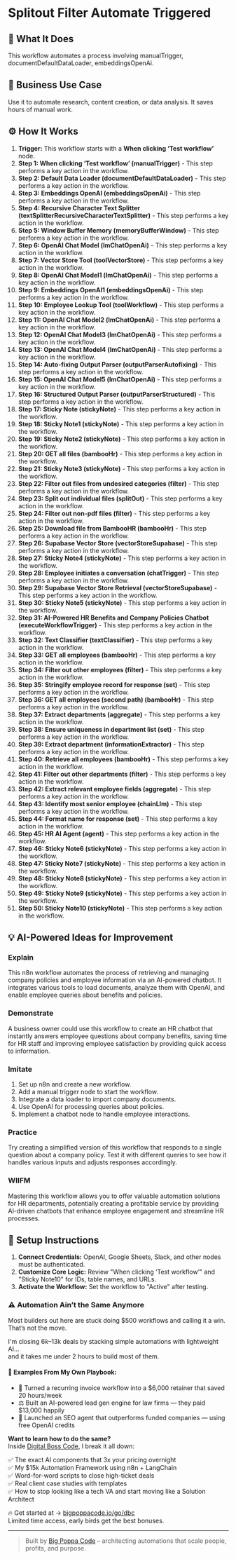 # Splitout Filter Automate Triggered

## 🚀 What It Does
This workflow automates a process involving manualTrigger, documentDefaultDataLoader, embeddingsOpenAi.

## 💼 Business Use Case
Use it to automate research, content creation, or data analysis. It saves hours of manual work.

## ⚙️ How It Works
1.  **Trigger:** This workflow starts with a **When clicking ‘Test workflow’** node.
2. **Step 1: When clicking ‘Test workflow’ (manualTrigger)** - This step performs a key action in the workflow.
3. **Step 2: Default Data Loader (documentDefaultDataLoader)** - This step performs a key action in the workflow.
4. **Step 3: Embeddings OpenAI (embeddingsOpenAi)** - This step performs a key action in the workflow.
5. **Step 4: Recursive Character Text Splitter (textSplitterRecursiveCharacterTextSplitter)** - This step performs a key action in the workflow.
6. **Step 5: Window Buffer Memory (memoryBufferWindow)** - This step performs a key action in the workflow.
7. **Step 6: OpenAI Chat Model (lmChatOpenAi)** - This step performs a key action in the workflow.
8. **Step 7: Vector Store Tool (toolVectorStore)** - This step performs a key action in the workflow.
9. **Step 8: OpenAI Chat Model1 (lmChatOpenAi)** - This step performs a key action in the workflow.
10. **Step 9: Embeddings OpenAI1 (embeddingsOpenAi)** - This step performs a key action in the workflow.
11. **Step 10: Employee Lookup Tool (toolWorkflow)** - This step performs a key action in the workflow.
12. **Step 11: OpenAI Chat Model2 (lmChatOpenAi)** - This step performs a key action in the workflow.
13. **Step 12: OpenAI Chat Model3 (lmChatOpenAi)** - This step performs a key action in the workflow.
14. **Step 13: OpenAI Chat Model4 (lmChatOpenAi)** - This step performs a key action in the workflow.
15. **Step 14: Auto-fixing Output Parser (outputParserAutofixing)** - This step performs a key action in the workflow.
16. **Step 15: OpenAI Chat Model5 (lmChatOpenAi)** - This step performs a key action in the workflow.
17. **Step 16: Structured Output Parser (outputParserStructured)** - This step performs a key action in the workflow.
18. **Step 17: Sticky Note (stickyNote)** - This step performs a key action in the workflow.
19. **Step 18: Sticky Note1 (stickyNote)** - This step performs a key action in the workflow.
20. **Step 19: Sticky Note2 (stickyNote)** - This step performs a key action in the workflow.
21. **Step 20: GET all files (bambooHr)** - This step performs a key action in the workflow.
22. **Step 21: Sticky Note3 (stickyNote)** - This step performs a key action in the workflow.
23. **Step 22: Filter out files from undesired categories (filter)** - This step performs a key action in the workflow.
24. **Step 23: Split out individual files (splitOut)** - This step performs a key action in the workflow.
25. **Step 24: Filter out non-pdf files (filter)** - This step performs a key action in the workflow.
26. **Step 25: Download file from BambooHR (bambooHr)** - This step performs a key action in the workflow.
27. **Step 26: Supabase Vector Store (vectorStoreSupabase)** - This step performs a key action in the workflow.
28. **Step 27: Sticky Note4 (stickyNote)** - This step performs a key action in the workflow.
29. **Step 28: Employee initiates a conversation (chatTrigger)** - This step performs a key action in the workflow.
30. **Step 29: Supabase Vector Store Retrieval (vectorStoreSupabase)** - This step performs a key action in the workflow.
31. **Step 30: Sticky Note5 (stickyNote)** - This step performs a key action in the workflow.
32. **Step 31: AI-Powered HR Benefits and Company Policies Chatbot (executeWorkflowTrigger)** - This step performs a key action in the workflow.
33. **Step 32: Text Classifier (textClassifier)** - This step performs a key action in the workflow.
34. **Step 33: GET all employees (bambooHr)** - This step performs a key action in the workflow.
35. **Step 34: Filter out other employees (filter)** - This step performs a key action in the workflow.
36. **Step 35: Stringify employee record for response (set)** - This step performs a key action in the workflow.
37. **Step 36: GET all employees (second path) (bambooHr)** - This step performs a key action in the workflow.
38. **Step 37: Extract departments (aggregate)** - This step performs a key action in the workflow.
39. **Step 38: Ensure uniqueness in department list (set)** - This step performs a key action in the workflow.
40. **Step 39: Extract department (informationExtractor)** - This step performs a key action in the workflow.
41. **Step 40: Retrieve all employees (bambooHr)** - This step performs a key action in the workflow.
42. **Step 41: Filter out other departments (filter)** - This step performs a key action in the workflow.
43. **Step 42: Extract relevant employee fields (aggregate)** - This step performs a key action in the workflow.
44. **Step 43: Identify most senior employee (chainLlm)** - This step performs a key action in the workflow.
45. **Step 44: Format name for response (set)** - This step performs a key action in the workflow.
46. **Step 45: HR AI Agent (agent)** - This step performs a key action in the workflow.
47. **Step 46: Sticky Note6 (stickyNote)** - This step performs a key action in the workflow.
48. **Step 47: Sticky Note7 (stickyNote)** - This step performs a key action in the workflow.
49. **Step 48: Sticky Note8 (stickyNote)** - This step performs a key action in the workflow.
50. **Step 49: Sticky Note9 (stickyNote)** - This step performs a key action in the workflow.
51. **Step 50: Sticky Note10 (stickyNote)** - This step performs a key action in the workflow.

## 💡 AI-Powered Ideas for Improvement
### Explain
This n8n workflow automates the process of retrieving and managing company policies and employee information via an AI-powered chatbot. It integrates various tools to load documents, analyze them with OpenAI, and enable employee queries about benefits and policies.

### Demonstrate
A business owner could use this workflow to create an HR chatbot that instantly answers employee questions about company benefits, saving time for HR staff and improving employee satisfaction by providing quick access to information.

### Imitate
1. Set up n8n and create a new workflow.
2. Add a manual trigger node to start the workflow.
3. Integrate a data loader to import company documents.
4. Use OpenAI for processing queries about policies.
5. Implement a chatbot node to handle employee interactions.

### Practice
Try creating a simplified version of this workflow that responds to a single question about a company policy. Test it with different queries to see how it handles various inputs and adjusts responses accordingly.

### WIIFM
Mastering this workflow allows you to offer valuable automation solutions for HR departments, potentially creating a profitable service by providing AI-driven chatbots that enhance employee engagement and streamline HR processes.

## 🔧 Setup Instructions
1. **Connect Credentials:** OpenAI, Google Sheets, Slack, and other nodes must be authenticated.
2. **Customize Core Logic:** Review "When clicking ‘Test workflow’" and "Sticky Note10" for IDs, table names, and URLs.
3. **Activate the Workflow:** Set the workflow to "Active" after testing.

### ⚠️ Automation Ain’t the Same Anymore

Most builders out here are stuck doing $500 workflows and calling it a win.  
That’s not the move.  

I'm closing $6k–$13k deals by stacking simple automations with lightweight AI...  
and it takes me under 2 hours to build most of them.

#### 🧠 Examples From My Own Playbook:
- 🔁 Turned a recurring invoice workflow into a $6,000 retainer that saved 20 hours/week  
- ⚖️ Built an AI-powered lead gen engine for law firms — they paid $13,000 happily  
- 🚀 Launched an SEO agent that outperforms funded companies — using free OpenAI credits  

**Want to learn how to do the same?**  
Inside [Digital Boss Code](https://bigpoppacode.io/go/dbc), I break it all down:

✅ The exact AI components that 3x your pricing overnight  
✅ My $15k Automation Framework using n8n + LangChain  
✅ Word-for-word scripts to close high-ticket deals  
✅ Real client case studies with templates  
✅ How to stop looking like a tech VA and start moving like a Solution Architect  

🔥 Get started at → [bigpoppacode.io/go/dbc](https://bigpoppacode.io/go/dbc)  
Limited time access, early birds get the best bonuses.

---
> Built by [Big Poppa Code](https://bigpoppacode.io) – architecting automations that scale people, profits, and purpose.
